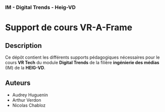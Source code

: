 ### IM - Digital Trends - Heig-VD
# Support de cours VR-A-Frame

## Description

Ce dépôt contient les différents supports pédagogiques nécessaires pour le cours **VR Tech** du module **Digital Trends** de la filière **ingénierie des médias** (IM) de la **HEIG-VD**.

## Auteurs

- Audrey Huguenin
- Arthur Verdon
- Nicolas Chabloz
<!--stackedit_data:
eyJoaXN0b3J5IjpbMjAxMDQ2MzgyOSwtOTIwNjc4ODc5LDIwNT
U2NTkyODAsMjQ5NzAwMTZdfQ==
-->